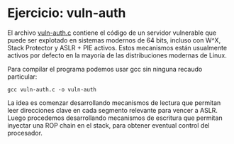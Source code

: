 # Ejercicio: vuln-auth

El archivo [vuln-auth.c](vuln-auth.c) contiene el código de un servidor vulnerable que puede ser explotado en sistemas modernos de 64 bits, incluso con W^X, Stack Protector y ASLR + PIE activos. Estos mecanismos están usualmente activos por defecto en la mayoría de las distribuciones modernas de Linux.

Para compilar el programa podemos usar gcc sin ninguna recaudo particular:

    gcc vuln-auth.c -o vuln-auth

La idea es comenzar desarrollando mecanismos de lectura que permitan leer direcciones clave en cada segmento relevante para vencer a ASLR. Luego procedemos desarrollando mecanismos de escritura que permitan inyectar una ROP chain en el stack, para obtener eventual control del procesador.
